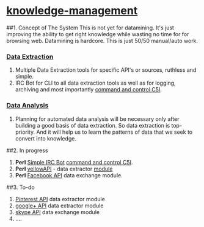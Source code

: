 # [knowledge-management](https://en.wikipedia.org/wiki/Knowledge_management)

##1. Concept of The System
This is not yet for datamining. It's just improving the ability to get right knowledge while wasting no time for for browsing web. Datamining is hardcore. This is just 50/50 manual/auto work.
### [Data Extraction](https://en.wikipedia.org/wiki/Data_extraction)
1. Multiple Data Extraction tools for specific API's or sources, ruthless and simple.
2. IRC Bot for CLI to all data extraction tools as well as for logging, archiving and most importantly [command and control C5I](https://en.wikipedia.org/wiki/Command_and_control).

### [Data Analysis](https://en.wikipedia.org/wiki/Data_analysis)
1. Planning for automated data analysis will be necessary only after building a good basis of data extraction. So data extraction is top-priority. And it will help us to learn the patterns of data that we seek to convert into knowledge.
 

##2. In progress
1. **Perl** [Simple IRC Bot](http://search.cpan.org/~hinrik/Bot-BasicBot-0.89/lib/Bot/BasicBot.pm)  [command and control C5I](https://en.wikipedia.org/wiki/Command_and_control).
2. **Perl** [yellowAPI](http://www.yellowapi.com/docs/places/) - data extractor [module](https://github.com/v32itas/systems-thinking/blob/scraps/yellowapi-scrap.pl)
3. **Perl** [Facebook API](https://developers.facebook.com/) data exchange module.

##3. To-do
1. [Pinterest API](https://developers.pinterest.com/) data extractor module
2. [google+ API](https://developers.google.com/+/web/api/rest/) data extractor module
3. [skype API](http://www.skype.com/en/developer/) data exchange module
4. ....
